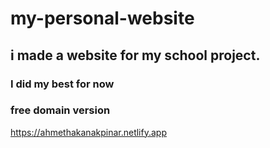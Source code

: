 # my-personal-website
<h2>i made a website  for my school project.</h2>
<h3>I did my best for now</h3>
<h3>free domain version</h3>
<a target="blank" href="https://ahmethakanakpinar.netlify.app/">https://ahmethakanakpinar.netlify.app</a>

